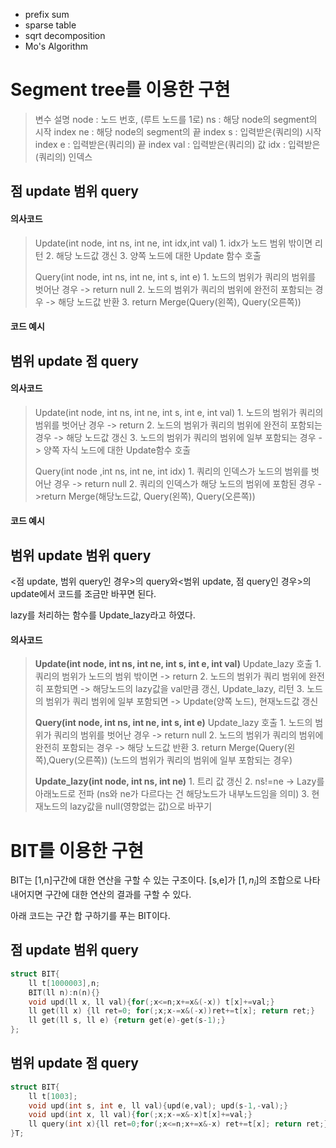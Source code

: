 - prefix sum
- sparse table
- sqrt decomposition
- Mo's Algorithm

# Segment tree를 이용한 구현

> 변수 설명
> node : 노드 번호, (루트 노드를 1로)
> ns : 해당 node의 segment의 시작 index
> ne : 해당 node의 segment의 끝 index
> s : 입력받은(쿼리의) 시작 index
> e : 입력받은(쿼리의) 끝 index
> val : 입력받은(쿼리의) 값
> idx : 입력받은(쿼리의) 인덱스

## 점 update 범위 query

#### 의사코드

> Update(int node, int ns, int ne, int idx,int val)
> 1\. idx가 노드 범위 밖이면 리턴
> 2\. 해당 노드값 갱신
> 3\. 양쪽 노드에 대한 Update 함수 호출
>
> Query(int node, int ns, int ne, int s, int e)
> 1\. 노드의 범위가 쿼리의 범위를 벗어난 경우 -> return null
> 2\. 노드의 범위가 쿼리의 범위에 완전히 포함되는 경우 -> 해당 노드값 반환
> 3\.  return Merge(Query(왼쪽), Query(오른쪽))

#### 코드 예시

## 범위 update 점 query

#### 의사코드

> Update(int node, int ns, int ne, int s, int e, int val)
> 1\. 노드의 범위가 쿼리의 범위를 벗어난 경우 -> return
> 2\. 노드의 범위가 쿼리의 범위에 완전히 포함되는 경우 -> 해당 노드값 갱신
> 3\. 노드의 범위가 쿼리의 범위에 일부 포함되는 경우 -> 양쪽 자식 노드에 대한 Update함수 호출
>
> Query(int node ,int ns, int ne, int idx)
> 1\. 쿼리의 인덱스가 노드의 범위를 벗어난 경우 -> return null
> 2\. 쿼리의 인덱스가 해당 노드의 범위에 포함된 경우 ->return Merge(해당노드값, Query(왼쪽), Query(오른쪽))

#### 코드 예시

## 범위 update 범위 query

<점 update, 범위 query인 경우>의 query와<범위 update, 점 query인 경우>의 update에서 코드를 조금만 바꾸면 된다.

lazy를 처리하는 함수를 Update_lazy라고 하였다.

#### 의사코드

> **Update(int node, int ns, int ne, int s, int e, int val)**
> Update_lazy 호출
> 1\. 쿼리의 범위가 노드의 범위 밖이면 -> return
> 2\. 노드의 범위가 쿼리 범위에 완전히 포함되면 ->  해당노드의 lazy값을 val만큼 갱신, Update_lazy, 리턴
> 3\. 노드의 범위가 쿼리 범위에 일부 포함되면 -> Update(양쪽 노드), 현재노드값 갱신
>
> **Query(int node, int ns, int ne, int s, int e)**
> Update_lazy 호출
> 1\. 노드의 범위가 쿼리의 범위를 벗어난 경우 -> return null
> 2\. 노드의 범위가 쿼리의 범위에 완전히 포함되는 경우 -> 해당 노드값 반환
> 3\. return Merge(Query(왼쪽),Query(오른쪽)) (노드의 범위가 쿼리의 범위에 일부 포함되는 경우) 
>
> **Update_lazy(int node, int ns, int ne)**
> 1\. 트리 값 갱신
> 2\. ns!=ne -> Lazy를 아래노드로 전파 (ns와 ne가 다르다는 건 해당노드가 내부노드임을 의미)
> 3\. 현재노드의 lazy값을 null(영향없는 값)으로 바꾸기

# BIT를 이용한 구현

BIT는 [1,n]구간에 대한 연산을 구할 수 있는 구조이다.  [s,e]가 $[1,n_i]$의 조합으로 나타내어지면 구간에 대한 연산의 결과를 구할 수 있다.

아래 코드는 구간 합 구하기를 푸는 BIT이다. 

## 점 update 범위 query

```C++
struct BIT{
    ll t[1000003],n;
    BIT(ll n):n(n){}
    void upd(ll x, ll val){for(;x<=n;x+=x&(-x)) t[x]+=val;}
    ll get(ll x) {ll ret=0; for(;x;x-=x&(-x))ret+=t[x]; return ret;}
    ll get(ll s, ll e) {return get(e)-get(s-1);}
};
```

## 범위 update 점 query

```C++
struct BIT{
    ll t[1003];
    void upd(int s, int e, ll val){upd(e,val); upd(s-1,-val);}
    void upd(int x, ll val){for(;x;x-=x&-x)t[x]+=val;}
    ll query(int x){ll ret=0;for(;x<=n;x+=x&-x) ret+=t[x]; return ret;}
}T;
```


